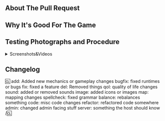 <!-- Write **BELOW** The Headers and **ABOVE** The comments else it may not be viewable. -->
<!-- You can view Contributing.MD for a detailed description of the pull request process. -->

## About The Pull Request

<!-- Describe The Pull Request. Please be sure every change is documented or this can delay review and even discourage maintainers from merging your PR! -->

## Why It's Good For The Game

<!-- Argue for the merits of your changes and how they benefit the game, especially if they are controversial and/or far reaching. If you can't actually explain WHY what you are doing will improve the game, then it probably isn't good for the game in the first place. -->

## Testing Photographs and Procedure
<!-- Include any screenshots/videos/debugging steps of the modified code functioning successfully, ideally including edge cases. -->
<!-- You can uncomment line 1 @ _maps/_basemap.dm to boot up a test map that loads much faster. -->
<details>
<summary>Screenshots&Videos</summary>

Put screenshots and videos here with an empty line between the screenshots and the `<details>` tags.

</details>

## Changelog

<!-- If your PR modifies aspects of the game that can be concretely observed by players or admins you should add a changelog. If your change does NOT meet this description, remove this section. Be sure to properly mark your PRs to prevent unnecessary GBP loss. You can read up on GBP and its effects on PRs in the tgstation guides for contributors. Please note that maintainers freely reserve the right to remove and add tags should they deem it appropriate. You can attempt to finagle the system all you want, but it's best to shoot for clear communication right off the bat. -->

:cl:
add: Added new mechanics or gameplay changes
bugfix: fixed runtimes or bugs
fix: fixed a feature
del: Removed things
qol: quality of life changes
sound: added or removed sounds
image: added icons or images
map: mapping changes
spellcheck: fixed grammar
balance: rebalances something
code: misc code changes
refactor: refactored code somewhere
admin: changed admin facing stuff
server: something the host should know
/:cl:

<!-- Both :cl:'s are required for the changelog to work! You can put your name to the right of the first :cl: if you want to overwrite your GitHub username as author ingame. -->
<!-- You can use multiple of the same prefix (they're only used for the icon ingame) and delete the unneeded ones. Despite some of the tags, changelogs should generally represent how a player might be affected by the changes rather than a summary of the PR's contents. -->

